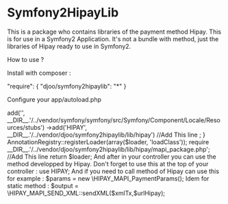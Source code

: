 Symfony2HipayLib
================

This is a package who contains libraries of the payment method Hipay. This is for use in a Symfony2 Application.
It's not a bundle with method, just the libraries of Hipay ready to use in Symfony2.


How to use ?

Install with composer :

"require": {
  "djoo/symfony2hipaylib": "*"
}


Configure your app/autoload.php

<?php

use Doctrine\Common\Annotations\AnnotationRegistry;

$loader = include __DIR__.'/../vendor/autoload.php';

// intl
if (!function_exists('intl_get_error_code')) {
    require_once __DIR__.'/../vendor/symfony/symfony/src/Symfony/Component/Locale/Resources/stubs/functions.php';

    $loader
    ->add('', __DIR__.'/../vendor/symfony/symfony/src/Symfony/Component/Locale/Resources/stubs')
    ->add('HIPAY', __DIR__.'/../vendor/djoo/symfony2hipaylib/lib/hipay') //Add This line
    ;
}


AnnotationRegistry::registerLoader(array($loader, 'loadClass'));

require __DIR__.'/../vendor/djoo/symfony2hipaylib/lib/hipay/mapi_package.php'; //Add This line

return $loader;



And after in your controller you can use the method developped by Hipay.
Don't forget to use this at the top of your controller :
use HIPAY;

And if you need to call method of Hipay can use this for example :
$params = new \HIPAY_MAPI_PaymentParams();

Idem for static method :
$output = \HIPAY_MAPI_SEND_XML::sendXML($xmlTx,$urlHipay);



